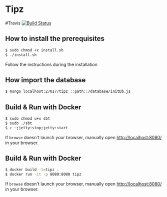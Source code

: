 # Tipz #

#Travis [![Build Status](https://travis-ci.com/NeaFTW/tipz.svg?token=rmCpxryC3znpRh9uHNKP&branch=master)](https://travis-ci.com/NeaFTW/tipz)

## How to install the prerequisites ##

```sh
$ sudo chmod +x install.sh
$ ./install.sh
```

Follow the instructions during the installation


## How import the database ##

```sh
$ mongo localhost:27017/tipz ::path::/database/initDb.js
```

## Build & Run with Docker ##

```sh
$ sudo chmod u+x sbt
$ sudo ./sbt
$ > ~;jetty:stop;jetty:start
```

If `browse` doesn't launch your browser, manually open [http://localhost:8080/](http://localhost) in your browser.

## Build & Run with Docker ##

```sh
$ docker build -t=tipz .
$ docker run -it -p 8080:8080 tipz
```

If `browse` doesn't launch your browser, manually open [http://localhost:8080/](http://localhost:8080/tipz) in your browser.
